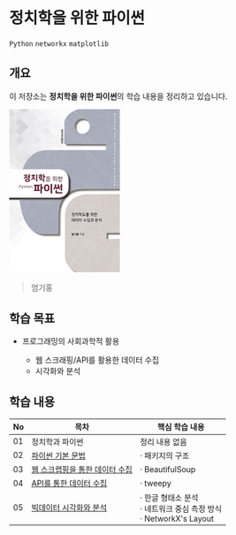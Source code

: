# 정치학을 위한 파이썬

`Python` `networkx` `matplotlib`

## 개요

이 저장소는 **정치학을 위한 파이썬**의 학습 내용을 정리하고 있습니다.

<img src="./cover.jpg" alt="Cover" width="200">

> 엄기홍

## 학습 목표
- 프로그래밍의 사회과학적 활용
  
  - 웹 스크래핑/API를 활용한 데이터 수집
  - 시각화와 분석

## 학습 내용
|No|목차|핵심 학습 내용|
|---|---|---|
|01|정치학과 파이썬|정리 내용 없음|
|02|[파이썬 기본 문법](./02.ipynb)|· 패키지의 구조|
|03|[웹 스크랩핑을 통한 데이터 수집](./03.ipynb)|· BeautifulSoup|
|04|[API를 통한 데이터 수집](./04.ipynb)|· tweepy|
|05|[빅데이터 시각화와 분석](./05.ipynb)|· 한글 형태소 분석 <br/> · 네트워크 중심 측정 방식 <br/> · NetworkX's Layout|
